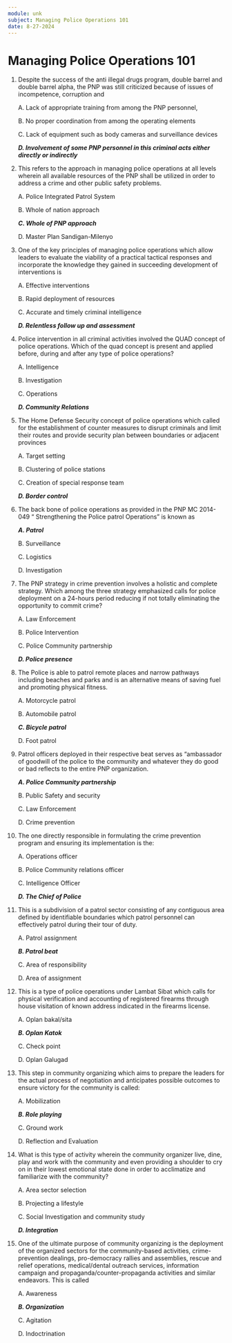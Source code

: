 ```yaml
---
module: unk
subject: Managing Police Operations 101
date: 8-27-2024
---
```


# Managing Police Operations 101

1. Despite the success of the anti illegal drugs program, double barrel and double barrel alpha, the PNP was still criticized because of issues of incompetence, corruption and

   A. Lack of appropriate training from among the PNP personnel,

   B. No proper coordination from among the operating elements

   C. Lack of equipment such as body cameras and surveillance devices

   **_D. Involvement of some PNP personnel in this criminal acts either directly or indirectly_**

2. This refers to the approach in managing police operations at all levels wherein all available resources of the PNP shall be utilized in order to address a crime and other public safety problems.

   A. Police Integrated Patrol System

   B. Whole of nation approach

   **_C. Whole of PNP approach_**

   D. Master Plan Sandigan-Milenyo

3. One of the key principles of managing police operations which allow leaders to evaluate the viability of a practical tactical responses and incorporate the knowledge they gained in succeeding development of interventions is

   A. Effective interventions

   B. Rapid deployment of resources

   C. Accurate and timely criminal intelligence

   **_D. Relentless follow up and assessment_**

4. Police intervention in all criminal activities involved the QUAD concept of police operations. Which of the quad concept is present and applied before, during and after any type of police operations?

   A. Intelligence

   B. Investigation

   C. Operations

   **_D. Community Relations_**

5. The Home Defense Security concept of police operations which called for the establishment of counter measures to disrupt criminals and limit their routes and provide security plan between boundaries or adjacent provinces

   A. Target setting

   B. Clustering of police stations

   C. Creation of special response team

   **_D. Border control_**

6. The back bone of police operations as provided in the PNP MC 2014-049 “ Strengthening the Police patrol Operations” is known as

   **_A. Patrol_**

   B. Surveillance

   C. Logistics

   D. Investigation

7. The PNP strategy in crime prevention involves a holistic and complete strategy. Which among the three strategy emphasized calls for police deployment on a 24-hours period reducing if not totally eliminating the opportunity to commit crime?

   A. Law Enforcement

   B. Police Intervention

   C. Police Community partnership

   **_D. Police presence_**

8. The Police is able to patrol remote places and narrow pathways including beaches and parks and is an alternative means of saving fuel and promoting physical fitness.

   A. Motorcycle patrol

   B. Automobile patrol

   **_C. Bicycle patrol_**

   D. Foot patrol

9. Patrol officers deployed in their respective beat serves as “ambassador of goodwill of the police to the community and whatever they do good or bad reflects to the entire PNP organization.

   **_A. Police Community partnership_**

   B. Public Safety and security

   C. Law Enforcement

   D. Crime prevention

10. The one directly responsible in formulating the crime prevention program and ensuring its implementation is the:

    A. Operations officer

    B. Police Community relations officer

    C. Intelligence Officer

    **_D. The Chief of Police_**

11. This is a subdivision of a patrol sector consisting of any contiguous area defined by identifiable boundaries which patrol personnel can effectively patrol during their tour of duty.

    A. Patrol assignment

    **_B. Patrol beat_**

    C. Area of responsibility

    D. Area of assignment

12. This is a type of police operations under Lambat Sibat which calls for physical verification and accounting of registered firearms through house visitation of known address indicated in the firearms license.

    A. Oplan bakal/sita

    **_B. Oplan Katok_**

    C. Check point

    D. Oplan Galugad

13. This step in community organizing which aims to prepare the leaders for the actual process of negotiation and anticipates possible outcomes to ensure victory for the community is called:

    A. Mobilization

    **_B. Role playing_**

    C. Ground work

    D. Reflection and Evaluation

14. What is this type of activity wherein the community organizer live, dine, play and work with the community and even providing a shoulder to cry on in their lowest emotional state done in order to acclimatize and familiarize with the community?

    A. Area sector selection

    B. Projecting a lifestyle

    C. Social Investigation and community study

    **_D. Integration_**

15. One of the ultimate purpose of community organizing is the deployment of the organized sectors for the community-based activities, crime-prevention dealings, pro-democracy rallies and assemblies, rescue and relief operations, medical/dental outreach services, information campaign and propaganda/counter-propaganda activities and similar endeavors. This is called

    A. Awareness

    **_B. Organization_**

    C. Agitation

    D. Indoctrination
